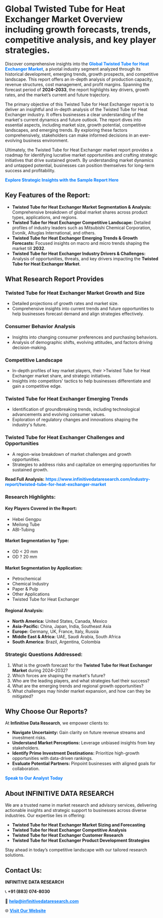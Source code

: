 <h1>Global Twisted Tube for Heat Exchanger Market Overview including growth forecasts, trends, competitive analysis, and key player strategies.</h1>
<p>
Discover comprehensive insights into the 
<a href="https://www.infinitivedataresearch.com/industry-report/twisted-tube-for-heat-exchanger-market" rel="dofollow" style="color: #007BFF; text-decoration: none;"><strong>Global Twisted Tube for Heat Exchanger Market</strong></a>, a pivotal industry segment analyzed through its historical development, emerging trends, growth prospects, and competitive landscape. This report offers an in-depth analysis of production capacity, revenue structures, cost management, and profit margins. Spanning the forecast period of <strong>2024–2033</strong>, the report highlights key drivers, growth rates, and the market’s current and future trajectory.
</p>
<p>
The primary objective of this Twisted Tube for Heat Exchanger report is to deliver an insightful and in-depth analysis of the Twisted Tube for Heat Exchanger industry. It offers businesses a clear understanding of the market's current dynamics and future outlook. The report dives into essential aspects, including market size, growth potential, competitive landscapes, and emerging trends. By exploring these factors comprehensively, stakeholders can make informed decisions in an ever-evolving business environment.
</p>
<p>
Ultimately, the Twisted Tube for Heat Exchanger market report provides a roadmap for identifying lucrative market opportunities and crafting strategic initiatives that drive sustained growth. By understanding market dynamics and untapped potential, businesses can position themselves for long-term success and profitability.
</p>
<p>
<a href="https://www.infinitivedataresearch.com/request-sample/reportId=102926" style="color: #007BFF; text-decoration: none;"><strong>Explore Strategic Insights with the Sample Report Here</strong></a>
</p>

<h2>Key Features of the Report:</h2>
<ul>
<li><strong>Twisted Tube for Heat Exchanger Market Segmentation & Analysis:</strong> Comprehensive breakdown of global market shares across product types, applications, and regions.</li>
<li><strong>Twisted Tube for Heat Exchanger Competitive Landscape:</strong> Detailed profiles of industry leaders such as Mitsubishi Chemical Corporation, Evonik, Altuglas International, and others.</li>
<li><strong>Twisted Tube for Heat Exchanger Emerging Trends & Growth Forecasts:</strong> Focused insights on macro and micro trends shaping the market till <strong>2032</strong>.</li>
<li><strong>Twisted Tube for Heat Exchanger Industry Drivers & Challenges:</strong> Analysis of opportunities, threats, and key drivers impacting the <strong>Twisted Tube for Heat Exchanger Market</strong>.</li>
</ul>

<h2>What Research Report Provides</h2>
<h3>Twisted Tube for Heat Exchanger Market Growth and Size</h3>
<ul>
<li>Detailed projections of growth rates and market size.</li>
<li>Comprehensive insights into current trends and future opportunities to help businesses forecast demand and align strategies effectively.</li>
</ul>

<h3>Consumer Behavior Analysis</h3>
<ul>
<li>Insights into changing consumer preferences and purchasing behaviors.</li>
<li>Analysis of demographic shifts, evolving attitudes, and factors driving decision-making.</li>
</ul>

<h3>Competitive Landscape</h3>
<ul>
<li>In-depth profiles of key market players, their >Twisted Tube for Heat Exchanger market share, and strategic initiatives.</li>
<li>Insights into competitors' tactics to help businesses differentiate and gain a competitive edge.</li>
</ul>

<h3>Twisted Tube for Heat Exchanger Emerging Trends</h3>
<ul>
<li>Identification of groundbreaking trends, including technological advancements and evolving consumer values.</li>
<li>Exploration of regulatory changes and innovations shaping the industry's future.</li>
</ul>

<h3>Twisted Tube for Heat Exchanger Challenges and Opportunities</h3>
<ul>
<li>A region-wise breakdown of market challenges and growth opportunities.</li>
<li>Strategies to address risks and capitalize on emerging opportunities for sustained growth.</li>
</ul>
<p><strong>Read Full Analysis:</strong> <a href="https://www.infinitivedataresearch.com/industry-report/twisted-tube-for-heat-exchanger-market" rel="dofollow" style="color: #007BFF; text-decoration: none;"><strong>https://www.infinitivedataresearch.com/industry-report/twisted-tube-for-heat-exchanger-market</strong></a></p>
<h3>Research Highlights:</h3>
<h4>Key Players Covered in the Report:</h4>
<ul><li>Hebei Gengpu</li><li>Meilong Tube</li><li>ABI-Tubing</li></ul>
<h4>Market Segmentation by Type:</h4>
<ul><li>OD &lt; 20 mm</li><li>OD ? 20 mm</li></ul>
<h4>Market Segmentation by Application:</h4>
<ul><li>Petrochemical</li><li>Chemical Industry</li><li>Paper &amp; Pulp</li><li>Other Applications</li><li>Twisted Tube for Heat Exchanger</li></ul>

<h4>Regional Analysis:</h4>
<ul>
<li><strong>North America:</strong> United States, Canada, Mexico</li>
<li><strong>Asia-Pacific:</strong> China, Japan, India, Southeast Asia</li>
<li><strong>Europe:</strong> Germany, UK, France, Italy, Russia</li>
<li><strong>Middle East & Africa:</strong> UAE, Saudi Arabia, South Africa</li>
<li><strong>South America:</strong> Brazil, Argentina, Colombia</li>
</ul>

<h3>Strategic Questions Addressed:</h3>
<ol>
<li>What is the growth forecast for the <strong>Twisted Tube for Heat Exchanger Market</strong> during 2024–2032?</li>
<li>Which forces are shaping the market's future?</li>
<li>Who are the leading players, and what strategies fuel their success?</li>
<li>What are the emerging trends and regional growth opportunities?</li>
<li>What challenges may hinder market expansion, and how can they be mitigated?</li>
</ol>

<h2>Why Choose Our Reports?</h2>
<p>At <strong>Infinitive Data Research</strong>, we empower clients to:</p>
<ul>
<li><strong>Navigate Uncertainty:</strong> Gain clarity on future revenue streams and investment risks.</li>
<li><strong>Understand Market Perceptions:</strong> Leverage unbiased insights from key stakeholders.</li>
<li><strong>Identify Prime Investment Destinations:</strong> Prioritize high-growth opportunities with data-driven rankings.</li>
<li><strong>Evaluate Potential Partners:</strong> Pinpoint businesses with aligned goals for collaboration.</li>
</ul>
<p><a href="https://www.infinitivedataresearch.com/industry-report/twisted-tube-for-heat-exchanger-market" rel="dofollow" style="color: #007BFF; text-decoration: none;"><strong>Speak to Our Analyst Today</strong></a></p>

<h2>About INFINITIVE DATA RESEARCH</h2>
<p>We are a trusted name in market research and advisory services, delivering actionable insights and strategic support to businesses across diverse industries. Our expertise lies in offering:</p>
<ul>
<li><strong>Twisted Tube for Heat Exchanger Market Sizing and Forecasting</strong></li>
<li><strong>Twisted Tube for Heat Exchanger Competitive Analysis</strong></li>
<li><strong>Twisted Tube for Heat Exchanger Customer Research</strong></li>
<li><strong>Twisted Tube for Heat Exchanger Product Development Strategies</strong></li>
</ul>
<p>Stay ahead in today’s competitive landscape with our tailored research solutions.</p>

<h2>Contact Us:</h2>
<p><strong>INFINITIVE DATA RESEARCH</strong></p>
<p>📞 <strong>+91 (883) 074-8030</strong></p>
<p>📧 <strong><a href="mailto:help@infinitivedataresearch.com" style="color: #007BFF;">help@infinitivedataresearch.com</a></strong></p>
<p>🌐 <strong><a href="https://www.infinitivedataresearch.com" rel="dofollow" style="color: #007BFF;">Visit Our Website</a></strong></p>